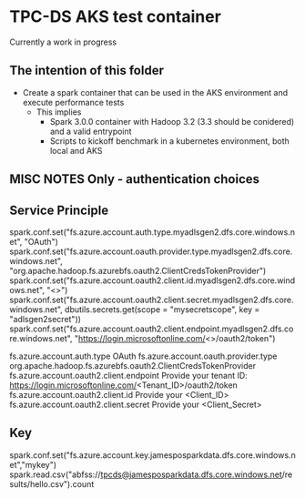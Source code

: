 # TPC-DS AKS test container
Currently a work in progress

## The intention of this folder
* Create a spark container that can be used in the AKS environment and execute performance tests
  * This implies
    * Spark 3.0.0 container with Hadoop 3.2 (3.3 should be conidered) and a valid entrypoint
    * Scripts to kickoff benchmark in a kubernetes environment, both local and AKS

## MISC NOTES Only - authentication choices

## Service Principle
spark.conf.set("fs.azure.account.auth.type.myadlsgen2.dfs.core.windows.net", "OAuth") 
spark.conf.set("fs.azure.account.oauth.provider.type.myadlsgen2.dfs.core.windows.net", "org.apache.hadoop.fs.azurebfs.oauth2.ClientCredsTokenProvider")
spark.conf.set("fs.azure.account.oauth2.client.id.myadlsgen2.dfs.core.windows.net", "<<application ID GUID>>") 
spark.conf.set("fs.azure.account.oauth2.client.secret.myadlsgen2.dfs.core.windows.net", dbutils.secrets.get(scope = "mysecretscope", key = "adlsgen2secret"))
spark.conf.set("fs.azure.account.oauth2.client.endpoint.myadlsgen2.dfs.core.windows.net", "https://login.microsoftonline.com/<<AADt id>>/oauth2/token")

fs.azure.account.auth.type	OAuth
fs.azure.account.oauth.provider.type	org.apache.hadoop.fs.azurebfs.oauth2.ClientCredsTokenProvider
fs.azure.account.oauth2.client.endpoint	Provide your tenant ID: https://login.microsoftonline.com/<Tenant_ID>/oauth2/token
fs.azure.account.oauth2.client.id	Provide your <Client_ID>
fs.azure.account.oauth2.client.secret	Provide your <Client_Secret>

## Key
spark.conf.set("fs.azure.account.key.jamesposparkdata.dfs.core.windows.net","mykey") 
spark.read.csv("abfss://tpcds@jamesposparkdata.dfs.core.windows.net/results/hello.csv").count
